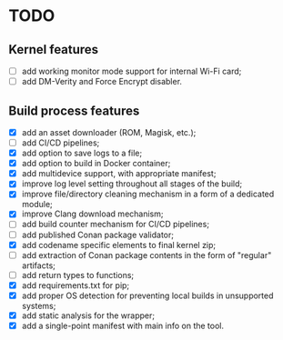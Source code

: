 # TODO

## Kernel features

- [ ] add working monitor mode support for internal Wi-Fi card;
- [ ] add DM-Verity and Force Encrypt disabler.

## Build process features

- [x] add an asset downloader (ROM, Magisk, etc.);
- [ ] add CI/CD pipelines;
- [x] add option to save logs to a file;
- [x] add option to build in Docker container;
- [x] add multidevice support, with appropriate manifest;
- [x] improve log level setting throughout all stages of the build;
- [x] improve file/directory cleaning mechanism in a form of a dedicated module;
- [x] improve Clang download mechanism;
- [ ] add build counter mechanism for CI/CD pipelines;
- [ ] add published Conan package validator;
- [x] add codename specific elements to final kernel zip;
- [ ] add extraction of Conan package contents in the form of "regular" artifacts;
- [ ] add return types to functions;
- [x] add requirements.txt for pip;
- [x] add proper OS detection for preventing local builds in unsupported systems;
- [x] add static analysis for the wrapper;
- [x] add a single-point manifest with main info on the tool.
